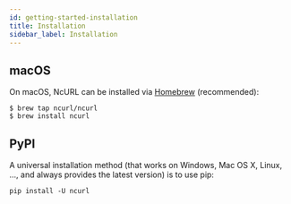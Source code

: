 ```yaml
---
id: getting-started-installation
title: Installation
sidebar_label: Installation
---
```


## macOS

On macOS, NcURL can be installed via [Homebrew](https://brew.sh/) (recommended):

```console
$ brew tap ncurl/ncurl
$ brew install ncurl
```
## PyPI

A universal installation method (that works on Windows, Mac OS X, Linux, …, and always provides the latest version) is to use pip:

```shell
pip install -U ncurl
```